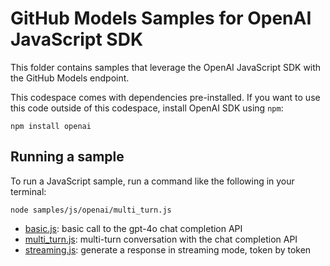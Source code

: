 # GitHub Models Samples for OpenAI JavaScript SDK

This folder contains samples that leverage the OpenAI JavaScript SDK with the GitHub Models endpoint.

This codespace comes with dependencies pre-installed. If you want to use this code outside of this codespace, install OpenAI SDK using `npm`:

```shell
npm install openai
```

## Running a sample

To run a JavaScript sample, run a command like the following in your terminal:

```shell
node samples/js/openai/multi_turn.js
```

* [basic.js](basic.js): basic call to the gpt-4o chat completion API
* [multi_turn.js](multi_turn.js): multi-turn conversation with the chat completion API
* [streaming.js](streaming.js): generate a response in streaming mode, token by token